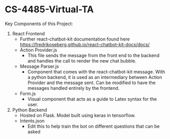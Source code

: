# CS-4485-Virtual-TA
Key Components of this Project:
1. React Frontend
   - Further react-chatbot-kit documentation found here https://fredrikoseberg.github.io/react-chatbot-kit-docs/docs/
   - Action Provider.js
     - This file sends the message from the front end to the backend and handles the call to render the new chat bubble. 
   - Message Parser.js
     - Component that comes with the react-chatbot-kit message. With a python backend, it is used as an intermediary between Action Provider and the message sent. Can be modified to have the messages handled entirely by the frontend.
   - Form.js
      - Visual component that acts as a guide to Latex syntax for the user. 
2. Python Backend
   -  Hosted on Flask. Model built using keras in tensorflow. 
   -  Intents.json
      - Edit this to help train the bot on different questions that can be asked  
